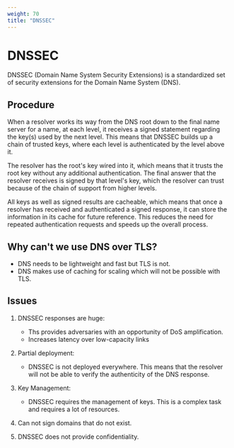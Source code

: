 ```yaml
---
weight: 70
title: "DNSSEC"
---
```


# DNSSEC

DNSSEC (Domain Name System Security Extensions) is a standardized set of security extensions for the Domain Name System (DNS).

## Procedure

When a resolver works its way from the DNS root down to the final name server for a name, at each level, it receives a signed statement regarding the key(s) used by the next level. This means that DNSSEC builds up a chain of trusted keys, where each level is authenticated by the level above it.

The resolver has the root's key wired into it, which means that it trusts the root key without any additional authentication. The final answer that the resolver receives is signed by that level's key, which the resolver can trust because of the chain of support from higher levels.

All keys as well as signed results are cacheable, which means that once a resolver has received and authenticated a signed response, it can store the information in its cache for future reference. This reduces the need for repeated authentication requests and speeds up the overall process.

## Why can't we use DNS over TLS?

- DNS needs to be lightweight and fast but TLS is not.
- DNS makes use of caching for scaling which will not be possible with TLS.

## Issues

1. DNSSEC responses are huge:
   - Ths provides adversaries with an opportunity of DoS amplification.
   - Increases latency over low-capacity links

2. Partial deployment:
   - DNSSEC is not deployed everywhere. This means that the resolver will not be able to verify the authenticity of the DNS response.

3. Key Management:
   - DNSSEC requires the management of keys. This is a complex task and requires a lot of resources.

4. Can not sign domains that do not exist.

5. DNSSEC does not provide confidentiality.
